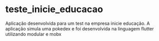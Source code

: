 # teste_inicie_educacao
 Aplicação desenvolvida para um test na empresa inicie educação.
 A aplicação simula uma pokedex e foi desenvolvida na linguagem flutter utilizando modular e mobx
